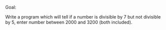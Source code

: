 Goal:

Write a program which will tell if a number is divisible by 7 but not divisible by 5, enter number between 2000 and 3200 (both included). 